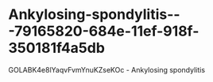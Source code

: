 # Ankylosing-spondylitis---79165820-684e-11ef-918f-350181f4a5db
GOLABK4e8lYaqvFvmYnuKZseKOc - Ankylosing spondylitis

